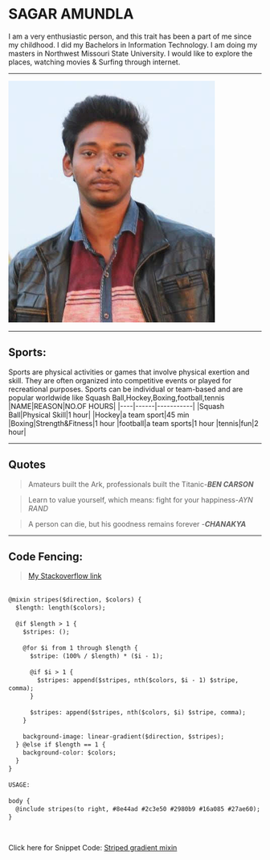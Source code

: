 # SAGAR AMUNDLA
I am a very enthusiastic person, and this trait has been a part of me since my childhood. I did my Bachelors in Information Technology. I am doing my masters in Northwest Missouri State University. I would like to explore the places, watching movies & Surfing through internet.


****

![Sagar](sagarimage.jpeg) 


****

## Sports:

Sports are physical activities or games that involve physical exertion and skill. They are often organized into competitive events or played for recreational purposes. Sports can be individual or team-based and are popular worldwide like Squash Ball,Hockey,Boxing,football,tennis
|NAME|REASON|NO.OF HOURS|
|----|------|-----------|
|Squash Ball|Physical Skill|1 hour|
|Hockey|a team sport|45 min
|Boxing|Strength&Fitness|1 hour
|football|a team sports|1 hour
|tennis|fun|2 hour|


****


## Quotes

>Amateurs built the Ark, professionals built the Titanic-___BEN CARSON___

>Learn to value yourself, which means: fight for your happiness-*AYN RAND*

>A person can die, but his goodness remains forever -___CHANAKYA___


****


## Code Fencing:

>[My Stackoverflow link](https://stackoverflow.com/questions/60051847/an-scss-function-to-give-order-to-elements)



```

@mixin stripes($direction, $colors) {
  $length: length($colors);
  
  @if $length > 1 {
    $stripes: ();
    
    @for $i from 1 through $length {
      $stripe: (100% / $length) * ($i - 1);
      
      @if $i > 1 {
        $stripes: append($stripes, nth($colors, $i - 1) $stripe, comma);
      }
      
      $stripes: append($stripes, nth($colors, $i) $stripe, comma);
    }
    
    background-image: linear-gradient($direction, $stripes);
  } @else if $length == 1 {
    background-color: $colors;
  }
}

USAGE:

body {
  @include stripes(to right, #8e44ad #2c3e50 #2980b9 #16a085 #27ae60);
}
```
<br>


Click here for Snippet Code: [Striped gradient mixin](https://css-tricks.com/snippets/sass/striped-gradient-mixin)



















